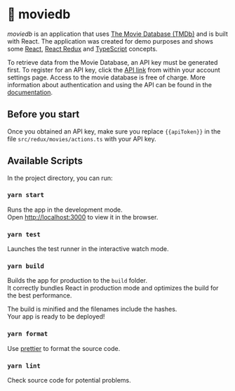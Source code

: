 # 🍿 moviedb

_moviedb_ is an application that uses [The Movie Database (TMDb)](https://www.themoviedb.org/) and is built with React.
The application was created for demo purposes and shows some [React](https://reactjs.org/), [React Redux](https://react-redux.js.org/) and [TypeScript](https://www.typescriptlang.org/) concepts.

To retrieve data from the Movie Database, an API key must be generated first. To register for an API key, click the [API link](https://www.themoviedb.org/settings/api) from within your account settings page.
Access to the movie database is free of charge. More information about authentication and using the API can be found in the [documentation](https://developers.themoviedb.org/3/).

## Before you start

Once you obtained an API key, make sure you replace `{{apiToken}}` in the file `src/redux/movies/actions.ts` with your API key.

## Available Scripts

In the project directory, you can run:

### `yarn start`

Runs the app in the development mode.<br />
Open [http://localhost:3000](http://localhost:3000) to view it in the browser.

### `yarn test`

Launches the test runner in the interactive watch mode.<br />

### `yarn build`

Builds the app for production to the `build` folder.<br />
It correctly bundles React in production mode and optimizes the build for the best performance.

The build is minified and the filenames include the hashes.<br />
Your app is ready to be deployed!

### `yarn format`

Use [prettier](https://prettier.io/) to format the source code.

### `yarn lint`

Check source code for potential problems.
